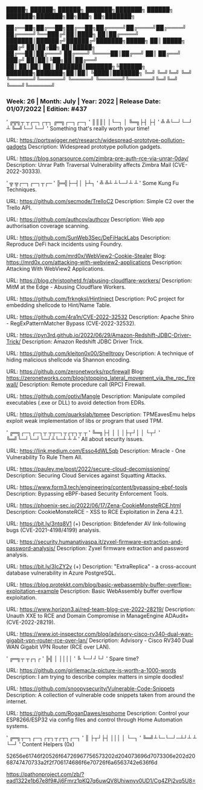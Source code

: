  █████╗ ██████╗ ██████╗ ███████╗███████╗ ██████╗    ███████╗███████╗██╗███╗   ██╗███████╗

██╔══██╗██╔══██╗██╔══██╗██╔════╝██╔════╝██╔════╝    ██╔════╝╚══███╔╝██║████╗  ██║██╔════╝
███████║██████╔╝██████╔╝███████╗█████╗  ██║         █████╗    ███╔╝ ██║██╔██╗ ██║█████╗  
██╔══██║██╔═══╝ ██╔═══╝ ╚════██║██╔══╝  ██║         ██╔══╝   ███╔╝  ██║██║╚██╗██║██╔══╝  
██║  ██║██║     ██║     ███████║███████╗╚██████╗    ███████╗███████╗██║██║ ╚████║███████╗
╚═╝  ╚═╝╚═╝     ╚═╝     ╚══════╝╚══════╝ ╚═════╝    ╚══════╝╚══════╝╚═╝╚═╝  ╚═══╝╚══════╝
###  Week: 26 | Month: July | Year: 2022 | Release Date: 01/07/2022 | Edition: #437  ###


'  ╔╦╗┬ ┬┌─┐┌┬┐  ╔═╗┌─┐┌─┐
'  ║║║│ │└─┐ │   ╚═╗├┤ ├┤ 
'  ╩ ╩└─┘└─┘ ┴   ╚═╝└─┘└─┘
'  Something that's really worth your time!


URL: https://portswigger.net/research/widespread-prototype-pollution-gadgets
Description: Widespread prototype pollution gadgets.

URL: https://blog.sonarsource.com/zimbra-pre-auth-rce-via-unrar-0day/
Description: Unrar Path Traversal Vulnerability affects Zimbra Mail (CVE-2022-30333).


'  ╦ ╦┌─┐┌─┐┬┌─
'  ╠═╣├─┤│  ├┴┐
'  ╩ ╩┴ ┴└─┘┴ ┴
'  Some Kung Fu Techniques.


URL: https://github.com/secmode/TrelloC2
Description: Simple C2 over the Trello API.

URL: https://github.com/authcov/authcov
Description: Web app authorisation coverage scanning.

URL: https://github.com/SunWeb3Sec/DeFiHackLabs
Description: Reproduce DeFi hack incidents using Foundry.

URL: https://github.com/mrd0x/WebView2-Cookie-Stealer
Blog: https://mrd0x.com/attacking-with-webview2-applications
Description: Attacking With WebView2 Applications.

URL: https://blog.christophetd.fr/abusing-cloudflare-workers/
Description: MitM at the Edge - Abusing Cloudflare Workers.

URL: https://github.com/frkngksl/HintInject
Description: PoC project for embedding shellcode to Hint/Name Table.

URL: https://github.com/4ra1n/CVE-2022-32532
Description: Apache Shiro - RegExPatternMatcher Bypass (CVE-2022-32532).

URL: https://pyn3rd.github.io/2022/06/29/Amazon-Redshift-JDBC-Driver-Trick/
Description: Amazon Redshift JDBC Driver Trick.

URL: https://github.com/kleiton0x00/Shelltropy
Description: A technique of hiding malicious shellcode via Shannon encoding.

URL: https://github.com/zeronetworks/rpcfirewall
Blog: https://zeronetworks.com/blog/stopping_lateral_movement_via_the_rpc_firewall/
Description: Remote procedure call (RPC) Firewall.

URL: https://github.com/optiv/Mangle
Description: Manipulate compiled executables (.exe or DLL) to avoid detection from EDRs.

URL: https://github.com/quarkslab/tpmee
Description: TPMEavesEmu helps exploit weak implementation of libs or program that used TPM.


'  ╔═╗┌─┐┌─┐┬ ┬┬─┐┬┌┬┐┬ ┬
'  ╚═╗├┤ │  │ │├┬┘│ │ └┬┘
'  ╚═╝└─┘└─┘└─┘┴└─┴ ┴  ┴ 
'  All about security issues.


URL: https://link.medium.com/Esso4dWL5qb 
Description: Miracle - One Vulnerability To Rule Them All.

URL: https://pauley.me/post/2022/secure-cloud-decomissioning/
Description: Securing Cloud Services against Squatting Attacks.

URL: https://www.form3.tech/engineering/content/bypassing-ebpf-tools
Description: Bypassing eBPF-based Security Enforcement Tools.

URL: https://phoenix-sec.io/2022/06/17/Zena-CookieMonsteRCE.html
Description: CookieMonsteRCE - XSS to RCE Exploitation in Zena 4.2.1.

URL: https://bit.ly/3ntq8V1 (+)
Description: Bitdefender AV link-following bugs (CVE-2021-4198/4199) analysis.

URL: https://security.humanativaspa.it/zyxel-firmware-extraction-and-password-analysis/
Description: Zyxel firmware extraction and password analysis.

URL: https://bit.ly/3IcZY2v (+)
Description: "ExtraReplica" - a cross-account database vulnerability in Azure PostgreSQL.

URL: https://blog.protekkt.com/blog/basic-webassembly-buffer-overflow-exploitation-example
Description: Basic WebAssembly buffer overflow exploitation.

URL: https://www.horizon3.ai/red-team-blog-cve-2022-28219/
Description: Unauth XXE to RCE and Domain Compromise in ManageEngine ADAudit+ (CVE-2022-28219).

URL: https://www.iot-inspector.com/blog/advisory-cisco-rv340-dual-wan-gigabit-vpn-router-rce-over-lan/
Description: Advisory - Cisco RV340 Dual WAN Gigabit VPN Router (RCE over LAN).


'  ╔═╗┬ ┬┌┐┌
'  ╠╣ │ ││││
'  ╚  └─┘┘└┘
'  Spare time?


URL: https://github.com/girliemac/a-picture-is-worth-a-1000-words
Description: I am trying to describe complex matters in simple doodles!

URL: https://github.com/snoopysecurity/Vulnerable-Code-Snippets
Description: A collection of vulnerable code snippets taken from around the internet.

URL: https://github.com/RoganDawes/esphome
Description: Control your ESP8266/ESP32 via config files and control through Home Automation systems.


'  ╔═╗┬─┐┌─┐┌┬┐┬┌┬┐┌─┐
'  ║  ├┬┘├┤  │││ │ └─┐
'  ╚═╝┴└─└─┘─┴┘┴ ┴ └─┘
'  Content Helpers (0x)

52656e61746f20526f64726967756573202d204073696d7073306e202d2068747470733a2f2f706174686f6e70726f6a6563742e636f6d

https://pathonproject.com/zb/?ead1322e1b67e8f9#Jj6Fmrz1pKQ7q6uwQV8Uhiwnyv0UD1/Cg4ZPj2vq5U8=
